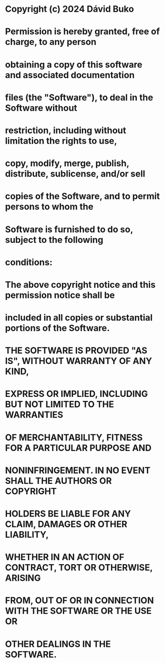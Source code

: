 # Copyright (c) 2024 Dávid Buko
# 
# Permission is hereby granted, free of charge, to any person
# obtaining a copy of this software and associated documentation
# files (the "Software"), to deal in the Software without
# restriction, including without limitation the rights to use,
# copy, modify, merge, publish, distribute, sublicense, and/or sell
# copies of the Software, and to permit persons to whom the
# Software is furnished to do so, subject to the following
# conditions:
# 
# The above copyright notice and this permission notice shall be
# included in all copies or substantial portions of the Software.
# 
# THE SOFTWARE IS PROVIDED "AS IS", WITHOUT WARRANTY OF ANY KIND,
# EXPRESS OR IMPLIED, INCLUDING BUT NOT LIMITED TO THE WARRANTIES
# OF MERCHANTABILITY, FITNESS FOR A PARTICULAR PURPOSE AND
# NONINFRINGEMENT. IN NO EVENT SHALL THE AUTHORS OR COPYRIGHT
# HOLDERS BE LIABLE FOR ANY CLAIM, DAMAGES OR OTHER LIABILITY,
# WHETHER IN AN ACTION OF CONTRACT, TORT OR OTHERWISE, ARISING
# FROM, OUT OF OR IN CONNECTION WITH THE SOFTWARE OR THE USE OR
# OTHER DEALINGS IN THE SOFTWARE.